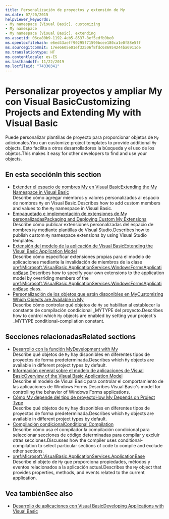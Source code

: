 ```yaml
---
title: Personalización de proyectos y extensión de My
ms.date: 07/20/2015
helpviewer_keywords:
- My namespace [Visual Basic], customizing
- My namespace
- My namespace [Visual Basic], extending
ms.assetid: 06ca80b9-1192-4eb5-8537-8ef5edfb9be0
ms.openlocfilehash: e6ed43aeff90295f71590bcee180ca1e0f88e5ff
ms.sourcegitcommit: 17ee6605e01ef32506f8fdc686954244ba6911de
ms.translationtype: HT
ms.contentlocale: es-ES
ms.lasthandoff: 11/22/2019
ms.locfileid: "74330341"
---
```

# <a name="customizing-projects-and-extending-my-with-visual-basic"></a><span data-ttu-id="26c75-102">Personalizar proyectos y ampliar My con Visual Basic</span><span class="sxs-lookup"><span data-stu-id="26c75-102">Customizing Projects and Extending My with Visual Basic</span></span>

<span data-ttu-id="26c75-103">Puede personalizar plantillas de proyecto para proporcionar objetos de `My` adicionales.</span><span class="sxs-lookup"><span data-stu-id="26c75-103">You can customize project templates to provide additional `My` objects.</span></span> <span data-ttu-id="26c75-104">Esto facilita a otros desarrolladores la búsqueda y el uso de los objetos.</span><span class="sxs-lookup"><span data-stu-id="26c75-104">This makes it easy for other developers to find and use your objects.</span></span>

## <a name="in-this-section"></a><span data-ttu-id="26c75-105">En esta sección</span><span class="sxs-lookup"><span data-stu-id="26c75-105">In this section</span></span>

- [<span data-ttu-id="26c75-106">Extender el espacio de nombres My en Visual Basic</span><span class="sxs-lookup"><span data-stu-id="26c75-106">Extending the My Namespace in Visual Basic</span></span>](extending-the-my-namespace.md)  
 <span data-ttu-id="26c75-107">Describe cómo agregar miembros y valores personalizados al espacio de nombres `My` en Visual Basic.</span><span class="sxs-lookup"><span data-stu-id="26c75-107">Describes how to add custom members and values to the `My` namespace in Visual Basic.</span></span>
- [<span data-ttu-id="26c75-108">Empaquetado e implementación de extensiones de My personalizadas</span><span class="sxs-lookup"><span data-stu-id="26c75-108">Packaging and Deploying Custom My Extensions</span></span>](packaging-and-deploying-custom-my-extensions.md)  
 <span data-ttu-id="26c75-109">Describe cómo publicar extensiones personalizadas del espacio de nombres `My` mediante plantillas de Visual Studio.</span><span class="sxs-lookup"><span data-stu-id="26c75-109">Describes how to publish custom `My` namespace extensions by using Visual Studio templates.</span></span>
- [<span data-ttu-id="26c75-110">Extensión del modelo de la aplicación de Visual Basic</span><span class="sxs-lookup"><span data-stu-id="26c75-110">Extending the Visual Basic Application Model</span></span>](extending-the-visual-basic-application-model.md)  
 <span data-ttu-id="26c75-111">Describe cómo especificar extensiones propias para el modelo de aplicaciones mediante la invalidación de miembros de la clase <xref:Microsoft.VisualBasic.ApplicationServices.WindowsFormsApplicationBase>.</span><span class="sxs-lookup"><span data-stu-id="26c75-111">Describes how to specify your own extensions to the application model by overriding members of the <xref:Microsoft.VisualBasic.ApplicationServices.WindowsFormsApplicationBase> class.</span></span>
- [<span data-ttu-id="26c75-112">Personalización de los objetos que están disponibles en My</span><span class="sxs-lookup"><span data-stu-id="26c75-112">Customizing Which Objects are Available in My</span></span>](customizing-which-objects-are-available-in-my.md)  
 <span data-ttu-id="26c75-113">Describe cómo controlar qué objetos de `My` se habilitan al establecer la constante de compilación condicional \_MYTYPE del proyecto.</span><span class="sxs-lookup"><span data-stu-id="26c75-113">Describes how to control which `My` objects are enabled by setting your project's \_MYTYPE conditional-compilation constant.</span></span>

## <a name="related-sections"></a><span data-ttu-id="26c75-114">Secciones relacionadas</span><span class="sxs-lookup"><span data-stu-id="26c75-114">Related sections</span></span>

- [<span data-ttu-id="26c75-115">Desarrollo con la función My</span><span class="sxs-lookup"><span data-stu-id="26c75-115">Development with My</span></span>](../development-with-my/index.md)  
 <span data-ttu-id="26c75-116">Describe qué objetos de `My` hay disponibles en diferentes tipos de proyectos de forma predeterminada.</span><span class="sxs-lookup"><span data-stu-id="26c75-116">Describes which `My` objects are available in different project types by default.</span></span>
- [<span data-ttu-id="26c75-117">Información general sobre el modelo de aplicaciones de Visual Basic</span><span class="sxs-lookup"><span data-stu-id="26c75-117">Overview of the Visual Basic Application Model</span></span>](../development-with-my/overview-of-the-visual-basic-application-model.md)  
 <span data-ttu-id="26c75-118">Describe el modelo de Visual Basic para controlar el comportamiento de las aplicaciones de Windows Forms.</span><span class="sxs-lookup"><span data-stu-id="26c75-118">Describes Visual Basic's model for controlling the behavior of Windows Forms applications.</span></span>
- [<span data-ttu-id="26c75-119">Cómo My depende del tipo de proyecto</span><span class="sxs-lookup"><span data-stu-id="26c75-119">How My Depends on Project Type</span></span>](../development-with-my/how-my-depends-on-project-type.md)  
 <span data-ttu-id="26c75-120">Describe qué objetos de `My` hay disponibles en diferentes tipos de proyectos de forma predeterminada.</span><span class="sxs-lookup"><span data-stu-id="26c75-120">Describes which `My` objects are available in different project types by default.</span></span>
- [<span data-ttu-id="26c75-121">Compilación condicional</span><span class="sxs-lookup"><span data-stu-id="26c75-121">Conditional Compilation</span></span>](../../programming-guide/program-structure/conditional-compilation.md)  
 <span data-ttu-id="26c75-122">Describe cómo usa el compilador la compilación condicional para seleccionar secciones de código determinadas para compilar y excluir otras secciones.</span><span class="sxs-lookup"><span data-stu-id="26c75-122">Discusses how the compiler uses conditional-compilation to select particular sections of code to compile and exclude other sections.</span></span>
- <xref:Microsoft.VisualBasic.ApplicationServices.ApplicationBase>  
 <span data-ttu-id="26c75-123">Describe el objeto de `My` que proporciona propiedades, métodos y eventos relacionados a la aplicación actual.</span><span class="sxs-lookup"><span data-stu-id="26c75-123">Describes the `My` object that provides properties, methods, and events related to the current application.</span></span>

## <a name="see-also"></a><span data-ttu-id="26c75-124">Vea también</span><span class="sxs-lookup"><span data-stu-id="26c75-124">See also</span></span>

- [<span data-ttu-id="26c75-125">Desarrollo de aplicaciones con Visual Basic</span><span class="sxs-lookup"><span data-stu-id="26c75-125">Developing Applications with Visual Basic</span></span>](../index.md)
